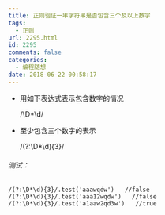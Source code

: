 ```yaml
---
title: 正则验证一串字符串是否包含三个及以上数字
tags:
  - 正则
url: 2295.html
id: 2295
comments: false
categories:
  - 编程随想
date: 2018-06-22 00:58:17
---
```


*   用如下表达式表示包含数字的情况

    /\D*\d/
    

*   至少包含三个数字的表示

    /(?:\D*\d){3}/
    

###### 测试：

    /(?:\D*\d){3}/.test('aaawqdw')   //false
    /(?:\D*\d){3}/.test('aaa12wqdw')   //false
    /(?:\D*\d){3}/.test('a1aaw2qd3w')   //true
